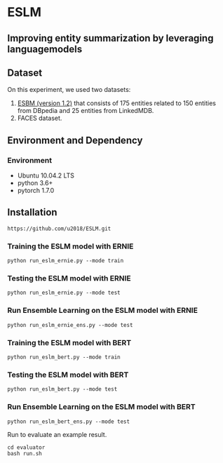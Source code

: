 # ESLM
##  Improving entity summarization by leveraging languagemodels

## Dataset

On this experiment, we used two datasets:
1. [ESBM (version 1.2)](https://github.com/nju-websoft/ESBM/tree/master/v1.2) that consists of 175 entities related to 150 entities from DBpedia and 25 entities from LinkedMDB.
2. FACES dataset.

## Environment and Dependency

### Environment

* Ubuntu 10.04.2 LTS
* python 3.6+
* pytorch 1.7.0

## Installation
```
https://github.com/u2018/ESLM.git
```

### Training the ESLM model with ERNIE

```
python run_eslm_ernie.py --mode train
```

### Testing the ESLM model with ERNIE

```
python run_eslm_ernie.py --mode test
```

### Run Ensemble Learning on the ESLM model with ERNIE

```
python run_eslm_ernie_ens.py --mode test
```

### Training the ESLM model with BERT

```
python run_eslm_bert.py --mode train
```

### Testing the ESLM model with BERT

```
python run_eslm_bert.py --mode test
```

### Run Ensemble Learning on the ESLM model with BERT

```
python run_eslm_bert_ens.py --mode test
```

Run to evaluate an example result.
```
cd evaluator
bash run.sh
```
